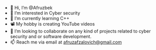 - 👋 Hi, I’m @Afruzbek
- 👀 I’m interested in Cyber security
- 🌱 I’m currently learning C++
- 📽️ My hobby is creating YouTube videos
- 🤝 I’m looking to collaborate on any kind of projects related to cyber security and or software development.
- 📫 Reach me via email at afruzafzalovich@gmail.com

<!---
Afruzbek/Afruzbek is a ✨ special ✨ repository because its `README.md` (this file) appears on your GitHub profile.
You can click the Preview link to take a look at your changes.
--->
